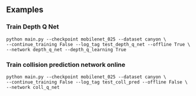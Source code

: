 ## Examples


### Train Depth Q Net

```
python main.py --checkpoint mobilenet_025 --dataset canyon \
--continue_training False --log_tag test_depth_q_net --offline True \
--network depth_q_net --depth_q_learning True 
```

### Train collision prediction network online

```
python main.py --checkpoint mobilenet_025 --dataset canyon \
--continue_training False --log_tag test_coll_pred --offline False \
--network coll_q_net
```
